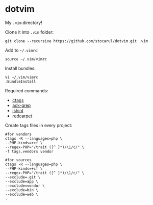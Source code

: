 dotvim
======

My `.vim` directory!

Clone it into `.vim` folder:
```vim
git clone --recursive https://github.com/stocarul/dotvim.git .vim
```

Add to `~/.vimrc`:
```vim
source ~/.vim/vimrc
```

Install bundles:
```vim
vi ~/.vim/vimrc
:BundleInstall
```

Required commands:

- [ctags](http://ctags.sourceforge.net)
- [ack-grep](http://beyondgrep.com/install)
- [jshint](https://github.com/jshint/jshint)
- [redcarpet](https://github.com/vmg/redcarpet)

Create tags files in every project:
```shel
#for vendors
ctags -R --languages=php \
--PHP-kinds=+cf \
--regex-PHP="/trait ([^ ]*)/\1/c/" \
-f tags.vendors vendor

#for sources
ctags -R --languages=php \
--PHP-kinds=+cf \
--regex-PHP="/trait ([^ ]*)/\1/c/" \
--exclude=.git \
--exclude=app \
--exclude=vendor \
--exclude=bin \
--exclude=web \
.
```
